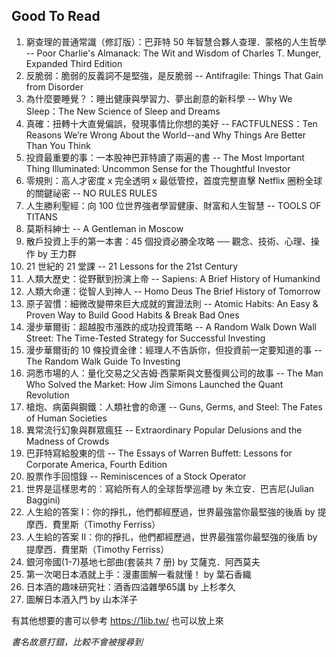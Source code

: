 ## Good To Read

1. 窮查理的普通常識（修訂版）：巴菲特 50 年智慧合夥人查理．蒙格的人生哲學 -- Poor Charlie's Almanack: The Wit and Wisdom of Charles T. Munger, Expanded Third Edition
2. 反脆弱：脆弱的反義詞不是堅強，是反脆弱 -- Antifragile: Things That Gain from Disorder
3. 為什麼要睡覺？：睡出健康與學習力、夢出創意的新科學 -- Why We Sleep：The New Science of Sleep and Dreams
4. 真確：扭轉十大直覺偏誤，發現事情比你想的美好 -- FACTFULNESS：Ten Reasons We’re Wrong About the World--and Why Things Are Better Than You Think
5. 投資最重要的事：一本股神巴菲特讀了兩遍的書 -- The Most Important Thing Illuminated: Uncommon Sense for the Thoughtful Investor
6. 零規則：高人才密度 x 完全透明 x 最低管控，首度完整直擊 Netflix 圈粉全球的關鍵祕密 -- NO RULES RULES
7. 人生勝利聖經：向 100 位世界強者學習健康、財富和人生智慧 -- TOOLS OF TITANS
8. 莫斯科紳士 -- A Gentleman in Moscow
9. 散戶投資上手的第一本書：45 個投資必勝全攻略 ── 觀念、技術、心理、操作 by 王力群
10. 21 世紀的 21 堂課 -- 21 Lessons for the 21st Century
11. 人類大歷史：從野獸到扮演上帝 -- Sapiens: A Brief History of Humankind
12. 人類大命運：從智人到神人 -- Homo Deus The Brief History of Tomorrow
13. 原子習慣：細微改變帶來巨大成就的實證法則 -- Atomic Habits: An Easy & Proven Way to Build Good Habits & Break Bad Ones
14. 漫步華爾街：超越股市漲跌的成功投資策略 -- A Random Walk Down Wall Street: The Time-Tested Strategy for Successful Investing
15. 漫步華爾街的 10 條投資金律：經理人不告訴你，但投資前一定要知道的事 -- The Random Walk Guide To Investing
16. 洞悉市場的人：量化交易之父吉姆‧西蒙斯與文藝復興公司的故事 -- The Man Who Solved the Market: How Jim Simons Launched the Quant Revolution
17. 槍炮、病菌與鋼鐵：人類社會的命運 -- Guns, Germs, and Steel: The Fates of Human Societies
18. 異常流行幻象與群眾瘋狂 -- Extraordinary Popular Delusions and the Madness of Crowds
19. 巴菲特寫給股東的信 -- The Essays of Warren Buffett: Lessons for Corporate America, Fourth Edition
20. 股票作手回憶錄 -- Reminiscences of a Stock Operator
21. 世界是這樣思考的︰寫給所有人的全球哲學巡禮 by 朱立安．巴吉尼(Julian Baggini)
22. 人生給的答案 I：你的掙扎，他們都經歷過，世界最強當你最堅強的後盾 by 提摩西．費里斯（Timothy Ferriss）
23. 人生給的答案 II：你的掙扎，他們都經歷過，世界最強當你最堅強的後盾 by 提摩西．費里斯（Timothy Ferriss）
24. 銀河帝國(1-7)基地七部曲(套装共 7 册) by 艾薩克．阿西莫夫
25. 第一次喝日本酒就上手：漫畫圖解一看就懂！ by 葉石香織
26. 日本酒的趣味研究社：酒香四溢雜學65講 by 上杉孝久
27. 圖解日本酒入門 by 山本洋子

有其他想要的書可以參考 https://1lib.tw/ 也可以放上來

_書名故意打錯，比較不會被搜尋到_
